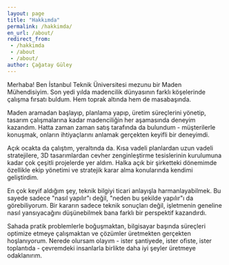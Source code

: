 ```yaml
---
layout: page
title: "Hakkımda"
permalink: /hakkimda/
en_url: /about/
redirect_from:
 - /hakkimda
 - /about
 - /about/
author: Çağatay Güley
---
```


Merhaba! Ben İstanbul Teknik Üniversitesi mezunu bir Maden Mühendisiyim. Son yedi yılda madencilik dünyasının farklı köşelerinde çalışma fırsatı buldum. Hem toprak altında hem de masabaşında.

Maden aramadan başlayıp, planlama yapıp, üretim süreçlerini yönetip, tasarım çalışmalarına kadar madenciliğin her aşamasında deneyim kazandım. Hatta zaman zaman satış tarafında da bulundum - müşterilerle konuşmak, onların ihtiyaçlarını anlamak gerçekten keyifli bir deneyimdi.

Açık ocakta da çalıştım, yeraltında da. Kısa vadeli planlardan uzun vadeli stratejilere, 3D tasarımlardan cevher zenginleştirme tesislerinin kurulumuna kadar çok çeşitli projelerde yer aldım. Halka açık bir şirketteki dönemimde özellikle ekip yönetimi ve stratejik karar alma konularında kendimi geliştirdim.

En çok keyif aldığım şey, teknik bilgiyi ticari anlayışla harmanlayabilmek. Bu sayede sadece "nasıl yapılır"ı değil, "neden bu şekilde yapılır"ı da görebiliyorum. Bir kararın sadece teknik sonuçları değil, işletmenin geneline nasıl yansıyacağını düşünebilmek bana farklı bir perspektif kazandırdı.

Sahada pratik problemlerle boğuşmaktan, bilgisayar başında süreçleri optimize etmeye çalışmaktan ve çözümler üretmekten gerçekten hoşlanıyorum. Nerede olursam olayım - ister şantiyede, ister ofiste, ister toplantıda - çevremdeki insanlarla birlikte daha iyi şeyler üretmeye odaklanırım.